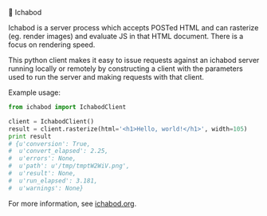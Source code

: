 🎃 Ichabod

Ichabod is a server process which accepts POSTed HTML and can rasterize
(eg. render images) and evaluate JS in that HTML document. There is a focus
on rendering speed.

This python client makes it easy to issue requests against an ichabod server
running locally or remotely by constructing a client with the parameters used
to run the server and making requests with that client.

Example usage:

```python
from ichabod import IchabodClient

client = IchabodClient()
result = client.rasterize(html='<h1>Hello, world!</h1>', width=105)
print result
# {u'conversion': True,
#  u'convert_elapsed': 2.25,
#  u'errors': None,
#  u'path': u'/tmp/tmptW2WiV.png',
#  u'result': None,
#  u'run_elapsed': 3.181,
#  u'warnings': None}
```

For more information, see [ichabod.org](http://ichabod.org).
